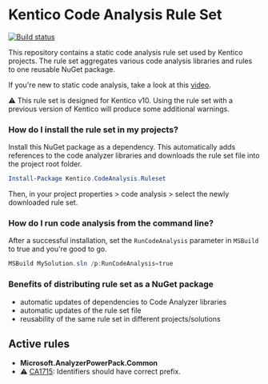 # Kentico Code Analysis Rule Set

[![Build status](https://ci.appveyor.com/api/projects/status/h17txv85llgocrw0?svg=true)](https://ci.appveyor.com/project/kentico/codeanalysisruleset)

This repository contains a static code analysis rule set used by Kentico projects. The rule set aggregates various code analysis libraries and rules to one reusable NuGet package.

If you're new to static code analysis, take a look at this [video](https://www.youtube.com/watch?v=lFYyp_jUXgs).

:warning: This rule set is designed for Kentico v10. Using the rule set with a previous version of Kentico will produce some additional warnings.

### How do I install the rule set in my projects?

Install this NuGet package as a dependency. This automatically adds references to the code analyzer libraries and downloads the rule set file into the project root folder. 
```powershell
Install-Package Kentico.CodeAnalysis.Ruleset
```
Then, in your project properties > code analysis > select the newly downloaded rule set.

### How do I run code analysis from the command line?

After a successful installation, set the ```RunCodeAnalysis``` parameter in ```MSBuild``` to true and you're good to go.
```powershell
MSBuild MySolution.sln /p:RunCodeAnalysis=true
```

### Benefits of distributing rule set as a NuGet package

- automatic updates of dependencies to Code Analyzer libraries
- automatic updates of the rule set file
- reusability of the same rule set in different projects/solutions

## Active rules

- **Microsoft.AnalyzerPowerPack.Common**
 - :warning: [CA1715](https://msdn.microsoft.com/library/ms182243.aspx): Identifiers should have correct prefix.

